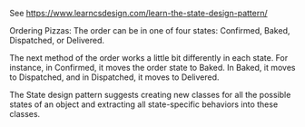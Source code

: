See https://www.learncsdesign.com/learn-the-state-design-pattern/

Ordering Pizzas: The order can be in one of four states: Confirmed, Baked, Dispatched, or Delivered. 

The next method of the order works a little bit differently in each state. For instance, in Confirmed, it moves the order state to Baked. In Baked, it moves to Dispatched, and in Dispatched, it moves to Delivered.

The State design pattern suggests creating new classes for all the possible states of an object and extracting all state-specific behaviors into these classes.